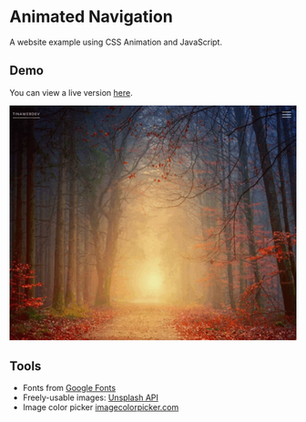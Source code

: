 # Animated Navigation
A website example using CSS Animation and JavaScript.

## Demo
You can view a live version [here](https://tinawebdev.github.io/javascript-projects/animated-navigation/).

[![](demo.gif)](#)

## Tools
* Fonts from [Google Fonts](https://fonts.google.com/)
* Freely-usable images: [Unsplash API](https://unsplash.com/developers/)
* Image color picker [imagecolorpicker.com](https://imagecolorpicker.com/)
